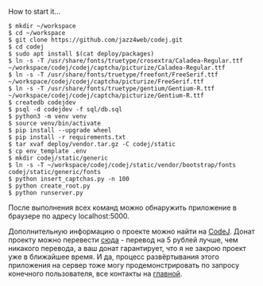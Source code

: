 How to start it...

```
$ mkdir ~/workspace
$ cd ~/workspace
$ git clone https://github.com/jazz4web/codej.git
$ cd codej
$ sudo apt install $(cat deploy/packages)
$ ln -s -T /usr/share/fonts/truetype/crosextra/Caladea-Regular.ttf ~/workspace/codej/codej/captcha/picturize/Caladea-Regular.ttf
$ ln -s -T /usr/share/fonts/truetype/freefont/FreeSerif.ttf ~/workspace/codej/codej/captcha/picturize/FreeSerif.ttf
$ ln -s -T /usr/share/fonts/truetype/gentium/Gentium-R.ttf ~/workspace/codej/codej/captcha/picturize/Gentium-R.ttf
$ createdb codejdev
$ psql -d codejdev -f sql/db.sql
$ python3 -m venv venv
$ source venv/bin/activate
$ pip install --upgrade wheel
$ pip install -r requirements.txt
$ tar xvaf deploy/vendor.tar.gz -C codej/static
$ cp env_template .env
$ mkdir codej/static/generic
$ ln -s -T ~/workspace/codej/codej/static/vendor/bootstrap/fonts codej/static/generic/fonts
$ python insert_captchas.py -n 100
$ python create_root.py
$ python runserver.py
```
После выполнения всех команд можно обнаружить приложение в браузере по адресу
localhost:5000.

Дополнительную информацию о проекте можно найти на
[CodeJ](https://codej.ru/8ffdIqY4). Донат проекту можно перевести
[сюда](https://yoomoney.ru/to/410015590807463) - перевод на 5 рублей лучше,
чем никакого перевода, а ваш донат гарантирует, что я не закрою проект уже в
ближайшее время. И да, процесс развёртывания этого приложения на сервер тоже
могу продемонстрировать по запросу конечного пользователя, все контакты на
[главной](https://codej.ru/).
